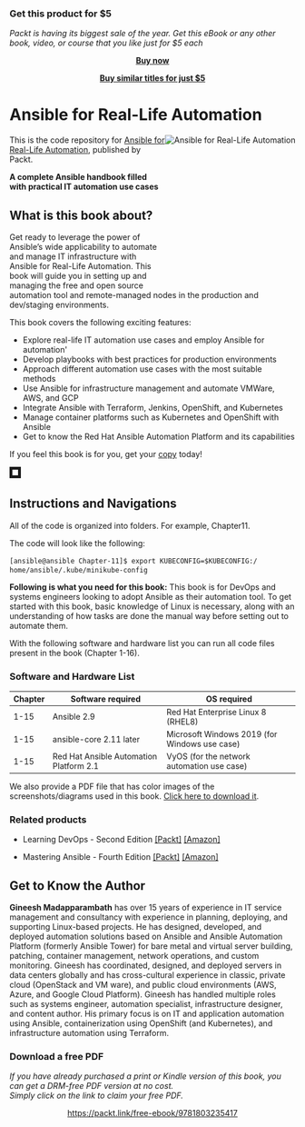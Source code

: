 
### Get this product for $5

<i>Packt is having its biggest sale of the year. Get this eBook or any other book, video, or course that you like just for $5 each</i>


<b><p align='center'>[Buy now](https://packt.link/9781803235417)</p></b>


<b><p align='center'>[Buy similar titles for just $5](https://subscription.packtpub.com/search)</p></b>


# Ansible for Real-Life Automation

<a href="https://www.packtpub.com/product/edge-computing-systems-with-kubernetes/9781803235417"><img src="https://static.packt-cdn.com/products/9781803235417/cover/smaller" alt="Ansible for Real-Life Automation" height="256px" align="right"></a>

This is the code repository for [Ansible for Real-Life Automation](https://www.packtpub.com/product/edge-computing-systems-with-kubernetes/9781803235417), published by Packt.

**A complete Ansible handbook filled with practical IT automation use cases**

## What is this book about?
Get ready to leverage the power of Ansible’s wide applicability to automate and manage IT infrastructure with Ansible for Real-Life Automation. This book will guide you in setting up and managing the free and open source automation tool and remote-managed nodes in the production and dev/staging environments.

This book covers the following exciting features:
* Explore real-life IT automation use cases and employ Ansible for automation'
* Develop playbooks with best practices for production environments
* Approach different automation use cases with the most suitable methods
* Use Ansible for infrastructure management and automate VMWare, AWS, and GCP
* Integrate Ansible with Terraform, Jenkins, OpenShift, and Kubernetes
* Manage container platforms such as Kubernetes and OpenShift with Ansible
* Get to know the Red Hat Ansible Automation Platform and its capabilities

If you feel this book is for you, get your [copy](https://www.amazon.com/dp/1803235411) today!

<a href="https://www.packtpub.com/?utm_source=github&utm_medium=banner&utm_campaign=GitHubBanner"><img src="https://raw.githubusercontent.com/PacktPublishing/GitHub/master/GitHub.png" 
alt="https://www.packtpub.com/" border="5" /></a>

## Instructions and Navigations
All of the code is organized into folders. For example, Chapter11.

The code will look like the following:
```
[ansible@ansible Chapter-11]$ export KUBECONFIG=$KUBECONFIG:/
home/ansible/.kube/minikube-config
```

**Following is what you need for this book:**
This book is for DevOps and systems engineers looking to adopt Ansible as their automation tool. To get started with this book, basic knowledge of Linux is necessary, along with an understanding of how tasks are done the manual way before setting out to automate them.

With the following software and hardware list you can run all code files present in the book (Chapter 1-16).
### Software and Hardware List
| Chapter | Software required | OS required |
| -------- | ------------------------------------ | ----------------------------------- |
| 1-15 | Ansible 2.9 | Red Hat Enterprise Linux 8 (RHEL8) |
| 1-15 | ansible-core 2.11 later | Microsoft Windows 2019 (for Windows use case) |
| 1-15 | Red Hat Ansible Automation Platform 2.1 | VyOS (for the network automation use case) |

We also provide a PDF file that has color images of the screenshots/diagrams used in this book. [Click here to download it]( https://static.packt-cdn.com/downloads/9781803235417_ColorImages.pdf).

### Related products
* Learning DevOps - Second Edition [[Packt]](https://www.packtpub.com/product/learning-devops-second-edition/9781801818964) [[Amazon]](https://www.amazon.in/dp/1801818967)

* Mastering Ansible - Fourth Edition [[Packt]](https://www.packtpub.com/product/mastering-ansible/9781801818780) [[Amazon]](https://www.amazon.com/dp/1801818789)

## Get to Know the Author
**Gineesh Madapparambath**
has over 15 years of experience in IT service management and consultancy with experience in planning, deploying, and supporting Linux-based projects.
He has designed, developed, and deployed automation solutions based on Ansible and Ansible Automation Platform (formerly Ansible Tower) for bare metal and virtual server building, patching, container management, network operations, and custom monitoring. Gineesh has coordinated, designed, and deployed servers in data centers globally and has cross-cultural experience in classic, private cloud (OpenStack and VM ware), and public cloud environments (AWS, Azure, and Google Cloud Platform).
Gineesh has handled multiple roles such as systems engineer, automation specialist, infrastructure designer, and content author. His primary focus is on IT and application automation using Ansible, containerization using OpenShift (and Kubernetes), and infrastructure automation using Terraform.
### Download a free PDF

 <i>If you have already purchased a print or Kindle version of this book, you can get a DRM-free PDF version at no cost.<br>Simply click on the link to claim your free PDF.</i>
<p align="center"> <a href="https://packt.link/free-ebook/9781803235417">https://packt.link/free-ebook/9781803235417 </a> </p>